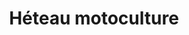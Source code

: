 ---
title: "Héteau motoculture"
url: /erdre-en-anjou/heteau-motoculture/
shop: machines de jardinage
---
